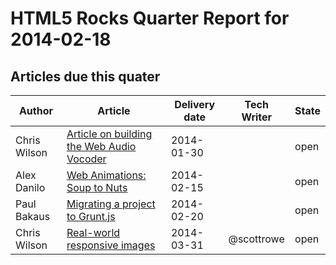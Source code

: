 HTML5 Rocks Quarter Report for 2014-02-18
=========================================

Articles due this quater
------------------------

|Author|Article|Delivery date|Tech Writer|State|
|------|-------|-------------|-----------|-----|
|Chris Wilson|[Article on building the Web Audio Vocoder](https://github.com/html5rocks/www.html5rocks.com/issues/135)|2014-01-30||open
|Alex Danilo|[Web Animations: Soup to Nuts](https://github.com/html5rocks/www.html5rocks.com/issues/644)|2014-02-15||open
|Paul Bakaus|[Migrating a project to Grunt.js](https://github.com/html5rocks/www.html5rocks.com/issues/532)|2014-02-20||open
|Chris Wilson|[Real-world responsive images](https://github.com/html5rocks/www.html5rocks.com/issues/490)|2014-03-31|@scottrowe|open

